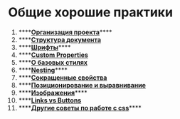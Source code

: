 # Общие хорошие практики



1. \*\*\*\*[**Организация проекта**](organizaciya-proekta.md)\*\*\*\*
2. \*\*\*\*[**Структура документа**](struktura-dokumenta.md)
3. \*\*\*\*[**Шрифты**](shrifty.md)\*\*\*\*
4. \*\*\*\*[**Custom Properties**](custom-properties.md)
5. \*\*\*\*[**О базовых стилях**](o-bazovykh-stilyakh.md)
6. \*\*\*\*[**Nesting**](nesting.md)\*\*\*\*
7. \*\*\*\*[**Сокращенные свойства**](sokrashennye-svoistva.md)
8. \*\*\*\*[**Позиционирование и выравнивание**](pozicionirovanie-i-vyravnivanie.md)
9. \*\*\*\*[**Изображения**](../css/izobrazheniya.md)\*\*\*\*
10. \*\*\*\*[**Links vs Buttons**](links-vs-buttons.md)
11. \*\*\*\*[**Другие советы по работе с css**](drugie-sovety-po-rabote-s-css.md)\*\*\*\*

